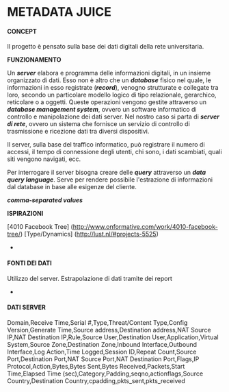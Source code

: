 # METADATA JUICE



#### CONCEPT 
Il progetto è pensato sulla base dei dati digitali della rete universitaria. 

**FUNZIONAMENTO**

Un ***server*** elabora e programma delle informazioni digitali, in un insieme organizzato di dati. 
Esso non è altro che un ***database*** fisico nel quale, le informazioni in esso registrate (***record***), venogno strutturate e collegate tra loro, secondo un particolare modello logico di tipo relazionale, gerarchico, reticolare o a oggetti. 
Queste operazioni vengono gestite attraverso un ***database management system***, ovvero un software informatico di controllo e manipolazione dei dati server. Nel nostro caso si parta di ***server di rete***, ovvero un sistema che fornisce un servizio di controllo di trasmissione e ricezione dati tra diversi dispositivi. 

Il server, sulla base del traffico informatico, può registrare il numero di accessi, il tempo di connessione degli utenti, chi sono, i dati scambiati, quali siti vengono navigati, ecc.  

Per interrogare il server bisogna creare delle ***query*** attraverso un ***data query language***. Serve per rendere possibile l'estrazione di informazioni dal database in base alle esigenze del cliente.

***comma-separated values*** 

**ISPIRAZIONI**

[4010 Facebook Tree] (http://www.onformative.com/work/4010-facebook-tree/)
[Type/Dynamics] (http://lust.nl/#projects-5525)



-



#### FONTI DEI DATI
Utilizzo del server. Estrapolazione di dati tramite dei report



-



#### DATI SERVER
Domain,Receive Time,Serial #,Type,Threat/Content Type,Config Version,Generate Time,Source address,Destination address,NAT Source IP,NAT Destination IP,Rule,Source User,Destination User,Application,Virtual System,Source Zone,Destination Zone,Inbound Interface,Outbound Interface,Log Action,Time Logged,Session ID,Repeat Count,Source Port,Destination Port,NAT Source Port,NAT Destination Port,Flags,IP Protocol,Action,Bytes,Bytes Sent,Bytes Received,Packets,Start Time,Elapsed Time (sec),Category,Padding,seqno,actionflags,Source Country,Destination Country,cpadding,pkts_sent,pkts_received
